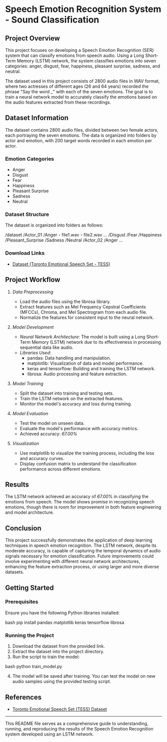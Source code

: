 # Speech Emotion Recognition System - Sound Classification

## Project Overview

This project focuses on developing a Speech Emotion Recognition (SER) system that can classify emotions from speech audio. Using a Long Short-Term Memory (LSTM) network, the system classifies emotions into seven categories: anger, disgust, fear, happiness, pleasant surprise, sadness, and neutral.

The dataset used in this project consists of 2800 audio files in WAV format, where two actresses of different ages (26 and 64 years) recorded the phrase "Say the word _" with each of the seven emotions. The goal is to train a neural network model to accurately classify the emotions based on the audio features extracted from these recordings.

## Dataset Information

The dataset contains 2800 audio files, divided between two female actors, each portraying the seven emotions. The data is organized into folders by actor and emotion, with 200 target words recorded in each emotion per actor.

### Emotion Categories

- Anger
- Disgust
- Fear
- Happiness
- Pleasant Surprise
- Sadness
- Neutral

### Dataset Structure

The dataset is organized into folders as follows:


/dataset
  /Actor_01
    /Anger
      - file1.wav
      - file2.wav
      ...
    /Disgust
    /Fear
    /Happiness
    /Pleasant_Surprise
    /Sadness
    /Neutral
  /Actor_02
    /Anger
    ...


### Download Links

- [Dataset (Toronto Emotional Speech Set - TESS)](https://www.kaggle.com/ejlok1/toronto-emotional-speech-set-tess)

## Project Workflow

1. *Data Preprocessing*
   - Load the audio files using the librosa library.
   - Extract features such as Mel Frequency Cepstral Coefficients (MFCCs), Chroma, and Mel Spectrogram from each audio file.
   - Normalize the features for consistent input to the neural network.

2. *Model Development*
   - *Neural Network Architecture*: The model is built using a Long Short-Term Memory (LSTM) network due to its effectiveness in processing sequential data like audio.
   - *Libraries Used*:
     - pandas: Data handling and manipulation.
     - matplotlib: Visualization of data and model performance.
     - keras and tensorflow: Building and training the LSTM network.
     - librosa: Audio processing and feature extraction.

3. *Model Training*
   - Split the dataset into training and testing sets.
   - Train the LSTM network on the extracted features.
   - Monitor the model's accuracy and loss during training.

4. *Model Evaluation*
   - Test the model on unseen data.
   - Evaluate the model's performance with accuracy metrics.
   - Achieved accuracy: *67.00%*

5. *Visualization*
   - Use matplotlib to visualize the training process, including the loss and accuracy curves.
   - Display confusion matrix to understand the classification performance across different emotions.

## Results

The LSTM network achieved an accuracy of *67.00%* in classifying the emotions from speech. The model shows promise in recognizing speech emotions, though there is room for improvement in both feature engineering and model architecture.

## Conclusion

This project successfully demonstrates the application of deep learning techniques in speech emotion recognition. The LSTM network, despite its moderate accuracy, is capable of capturing the temporal dynamics of audio signals necessary for emotion classification. Future improvements could involve experimenting with different neural network architectures, enhancing the feature extraction process, or using larger and more diverse datasets.

## Getting Started

### Prerequisites

Ensure you have the following Python libraries installed:

bash
pip install pandas matplotlib keras tensorflow librosa


### Running the Project

1. Download the dataset from the provided link.
2. Extract the dataset into the project directory.
3. Run the script to train the model:

bash
python train_model.py


4. The model will be saved after training. You can test the model on new audio samples using the provided testing script.

## References

- [Toronto Emotional Speech Set (TESS) Dataset](https://www.kaggle.com/ejlok1/toronto-emotional-speech-set-tess)



---

This README file serves as a comprehensive guide to understanding, running, and reproducing the results of the Speech Emotion Recognition system developed using an LSTM network.
